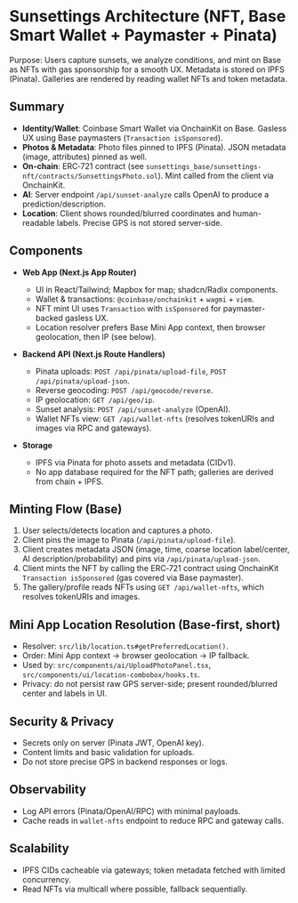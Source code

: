# Sunsettings Architecture (NFT, Base Smart Wallet + Paymaster + Pinata)

Purpose: Users capture sunsets, we analyze conditions, and mint on Base as NFTs with gas sponsorship for a smooth UX. Metadata is stored on IPFS (Pinata). Galleries are rendered by reading wallet NFTs and token metadata.

## Summary
- **Identity/Wallet**: Coinbase Smart Wallet via OnchainKit on Base. Gasless UX using Base paymasters (`Transaction isSponsored`).
- **Photos & Metadata**: Photo files pinned to IPFS (Pinata). JSON metadata (image, attributes) pinned as well.
- **On-chain**: ERC‑721 contract (see `sunsettings_base/sunsettings-nft/contracts/SunsettingsPhoto.sol`). Mint called from the client via OnchainKit.
- **AI**: Server endpoint `/api/sunset-analyze` calls OpenAI to produce a prediction/description.
- **Location**: Client shows rounded/blurred coordinates and human-readable labels. Precise GPS is not stored server-side.

## Components
- **Web App (Next.js App Router)**
  - UI in React/Tailwind; Mapbox for map; shadcn/Radix components.
  - Wallet & transactions: `@coinbase/onchainkit` + `wagmi` + `viem`.
  - NFT mint UI uses `Transaction` with `isSponsored` for paymaster-backed gasless UX.
  - Location resolver prefers Base Mini App context, then browser geolocation, then IP (see below).

- **Backend API (Next.js Route Handlers)**
  - Pinata uploads: `POST /api/pinata/upload-file`, `POST /api/pinata/upload-json`.
  - Reverse geocoding: `POST /api/geocode/reverse`.
  - IP geolocation: `GET /api/geo/ip`.
  - Sunset analysis: `POST /api/sunset-analyze` (OpenAI).
  - Wallet NFTs view: `GET /api/wallet-nfts` (resolves tokenURIs and images via RPC and gateways).

- **Storage**
  - IPFS via Pinata for photo assets and metadata (CIDv1).
  - No app database required for the NFT path; galleries are derived from chain + IPFS.

## Minting Flow (Base)
1. User selects/detects location and captures a photo.
2. Client pins the image to Pinata (`/api/pinata/upload-file`).
3. Client creates metadata JSON (image, time, coarse location label/center, AI description/probability) and pins via `/api/pinata/upload-json`.
4. Client mints the NFT by calling the ERC‑721 contract using OnchainKit `Transaction isSponsored` (gas covered via Base paymaster).
5. The gallery/profile reads NFTs using `GET /api/wallet-nfts`, which resolves tokenURIs and images.

## Mini App Location Resolution (Base‑first, short)
- Resolver: `src/lib/location.ts#getPreferredLocation()`.
- Order: Mini App context → browser geolocation → IP fallback.
- Used by: `src/components/ai/UploadPhotoPanel.tsx`, `src/components/ui/location-combobox/hooks.ts`.
- Privacy: do not persist raw GPS server-side; present rounded/blurred center and labels in UI.

## Security & Privacy
- Secrets only on server (Pinata JWT, OpenAI key).
- Content limits and basic validation for uploads.
- Do not store precise GPS in backend responses or logs.

## Observability
- Log API errors (Pinata/OpenAI/RPC) with minimal payloads.
- Cache reads in `wallet-nfts` endpoint to reduce RPC and gateway calls.

## Scalability
- IPFS CIDs cacheable via gateways; token metadata fetched with limited concurrency.
- Read NFTs via multicall where possible, fallback sequentially.
